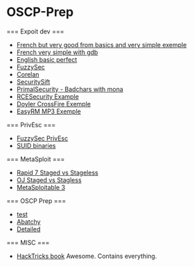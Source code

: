 # OSCP-Prep

=== Expoit dev ===
- [French but very good from basics and very simple exemple](https://www.root-me.org/fr/Documentation/Applicatif/Buffer-Overflow-et-shellcodes-sous-windows)
- [French very simple with gdb](https://zestedesavoir.com/articles/143/exploitez-votre-premier-stack-based-overflow/)
- [English basic perfect](https://www.coengoedegebure.com/buffer-overflow-attacks-explained/)
- [FuzzySec](https://www.fuzzysecurity.com/tutorials/expDev/1.html)
- [Corelan](https://www.corelan.be/index.php/2009/07/19/exploit-writing-tutorial-part-1-stack-based-overflows/)
- [SecuritySift](https://www.securitysift.com/windows-exploit-development-part-2-intro-stack-overflow/)
- [PrimalSecurity - Badchars with mona](https://www.primalsecurity.net/0x0-exploit-tutorial-buffer-overflow-vanilla-eip-overwrite-2/)
- [RCESecurity Example](https://www.rcesecurity.com/2011/11/buffer-overflow-a-real-world-example/)
- [Doyler CrossFire Exemple](https://www.doyler.net/security-not-included/crossfire-buffer-overflow-linux-exploit)
- [EasyRM MP3 Exemple](https://samsclass.info/127/proj/easymp3-with-aslr.htm)



=== PrivEsc ===
- [FuzzySec PrivEsc](http://www.fuzzysecurity.com/tutorials/16.html)
- [SUID binaries](https://www.riccardoancarani.it/exploting-setuid-setgid-binaries/)

=== MetaSploit ===
- [Rapid 7 Staged vs Stageless](https://blog.rapid7.com/2015/03/25/stageless-meterpreter-payloads/)
- [OJ Staged vs Stagless](https://buffered.io/posts/staged-vs-stageless-handlers/)
- [MetaSploitable 3](https://github.com/rapid7/metasploitable3)


=== OSCP Prep ===
- [test](https://medium.com/@hakluke/haklukes-ultimate-oscp-guide-part-1-is-oscp-for-you-b57cbcce7440)
- [Abatchy](https://www.abatchy.com/2017/03/how-to-prepare-for-pwkoscp-noob)
- [Detailed](http://niiconsulting.com/checkmate/2017/06/a-detail-guide-on-oscp-preparation-from-newbie-to-oscp/)

=== MISC ===
- [HackTricks book](https://book.hacktricks.xyz/) Awesome. Contains everything.
